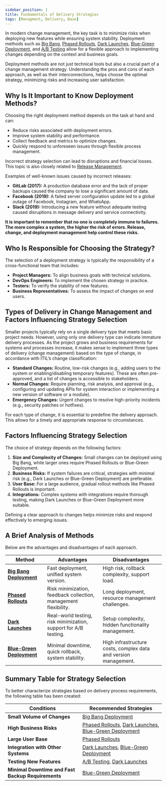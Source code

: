 ```yaml
---
sidebar_position: 1
title: Fundamentals of Delivery Strategies
tags: [Managment, Delivery, Base]
---
```

In modern change management, the key task is to minimize risks when deploying new features while ensuring system stability. Deployment methods such as [Big Bang](docs/02_Practices_and_Processes/02_04_Delivery_Strategies/02_04_05_Big_Bang.md), [Phased Rollouts](docs/02_Practices_and_Processes/02_04_Delivery_Strategies/02_04_02_Phased_Rollouts.md), [Dark Launches](docs/02_Practices_and_Processes/02_04_Delivery_Strategies/02_04_03_Dark_Launches.md), [Blue-Green Deployment](docs/02_Practices_and_Processes/02_04_Delivery_Strategies/02_04_04_Blue_Green.md), and [A/B Testing](docs/02_Practices_and_Processes/02_04_Delivery_Strategies/02_04_06_A_B_Testing.md) allow for a flexible approach to implementing changes depending on the context and business goals.

Deployment methods are not just technical tools but also a crucial part of a change management strategy. Understanding the pros and cons of each approach, as well as their interconnections, helps choose the optimal strategy, minimizing risks and increasing user satisfaction.

## Why Is It Important to Know Deployment Methods?
Choosing the right deployment method depends on the task at hand and can:
- Reduce risks associated with deployment errors.
- Improve system stability and performance.
- Collect feedback and metrics to optimize changes.
- Quickly respond to unforeseen issues through flexible process management.

Incorrect strategy selection can lead to disruptions and financial losses.  
This topic is also closely related to [Release Management](docs/02_Practices_and_Processes/02_01_Release/02_01_01_Release_Management.md).

Examples of well-known issues caused by incorrect releases:
- **GitLab (2017):** A production database error and the lack of proper backups caused the company to lose a significant amount of data.
- **Facebook (2019):** A failed server configuration update led to a global outage of Facebook, Instagram, and WhatsApp.
- **Slack (2019):** Introducing a new feature without adequate testing caused disruptions in message delivery and service connectivity.

**It is important to remember that no one is completely immune to failures. The more complex a system, the higher the risk of errors. Release, change, and deployment management help control these risks.**

## Who Is Responsible for Choosing the Strategy?
The selection of a deployment strategy is typically the responsibility of a cross-functional team that includes:
- **Project Managers:** To align business goals with technical solutions.
- **DevOps Engineers:** To implement the chosen strategy in practice.
- **Testers:** To verify the stability of new features.
- **Business Representatives:** To assess the impact of changes on end users.

## Types of Delivery in Change Management and Factors Influencing Strategy Selection
Smaller projects typically rely on a single delivery type that meets basic project needs. However, using only one delivery type can indicate immature delivery processes. As the project grows and business requirements for systems and processes increase, it makes sense to implement three types of delivery (change management) based on the type of change, in accordance with ITIL’s change classification:
- **Standard Changes:** Routine, low-risk changes (e.g., adding users to the system or enabling/disabling temporary features). These are often pre-approved, and a list of changes is accessible to stakeholders.
- **Normal Changes:** Require planning, risk analysis, and approval (e.g., configuring and updating APIs for system interaction or implementing a new version of software or a module).
- **Emergency Changes:** Urgent changes to resolve high-priority incidents (e.g., security patches or hotfixes).

For each type of change, it is essential to predefine the delivery approach. This allows for a timely and appropriate response to circumstances.

## Factors Influencing Strategy Selection
The choice of strategy depends on the following factors:
1. **Size and Complexity of Changes:** Small changes can be deployed using Big Bang, while larger ones require Phased Rollouts or Blue-Green Deployment.
2. **Business Risks:** If system failures are critical, strategies with minimal risk (e.g., Dark Launches or Blue-Green Deployment) are preferable.
3. **User Base:** For a large audience, gradual rollout methods like Phased Rollouts is important.
4. **Integrations:** Complex systems with integrations require thorough testing, making Dark Launches or Blue-Green Deployment more suitable.

Defining a clear approach to changes helps minimize risks and respond effectively to emerging issues.

## A Brief Analysis of Methods
Below are the advantages and disadvantages of each approach.

|**Method**|**Advantages**|**Disadvantages**|
|---|---|---|
|[**Big Bang Deployment**](docs/02_Practices_and_Processes/02_04_Delivery_Strategies/02_04_05_Big_Bang.md)|Fast deployment, unified system version.|High risk, rollback complexity, support load.|
|[**Phased Rollouts**](docs/02_Practices_and_Processes/02_04_Delivery_Strategies/02_04_02_Phased_Rollouts.md)|Risk minimization, feedback collection, management flexibility.|Long deployment, resource management challenges.|
|[**Dark Launches**](docs/02_Practices_and_Processes/02_04_Delivery_Strategies/02_04_03_Dark_Launches.md)|Real-world testing, risk minimization, support for A/B testing.|Setup complexity, hidden functionality management.|
|[**Blue-Green Deployment**](docs/02_Practices_and_Processes/02_04_Delivery_Strategies/02_04_04_Blue_Green.md)|Minimal downtime, quick rollback, system stability.|High infrastructure costs, complex data and version management.|

## Summary Table for Strategy Selection
To better characterize strategies based on delivery process requirements, the following table has been created:

|**Conditions**|**Recommended Strategies**|
|---|---|
|**Small Volume of Changes**|[Big Bang Deployment](docs/02_Practices_and_Processes/02_04_Delivery_Strategies/02_04_05_Big_Bang.md)|
|**High Business Risks**|[Phased Rollouts](docs/02_Practices_and_Processes/02_04_Delivery_Strategies/02_04_02_Phased_Rollouts.md), [Dark Launches](docs/02_Practices_and_Processes/02_04_Delivery_Strategies/02_04_03_Dark_Launches.md), [Blue-Green Deployment](docs/02_Practices_and_Processes/02_04_Delivery_Strategies/02_04_04_Blue_Green.md)|
|**Large User Base**|[Phased Rollouts](docs/02_Practices_and_Processes/02_04_Delivery_Strategies/02_04_02_Phased_Rollouts.md)|
|**Integration with Other Systems**|[Dark Launches](docs/02_Practices_and_Processes/02_04_Delivery_Strategies/02_04_03_Dark_Launches.md), [Blue-Green Deployment](docs/02_Practices_and_Processes/02_04_Delivery_Strategies/02_04_04_Blue_Green.md)|
|**Testing New Features**|[A/B Testing](docs/02_Practices_and_Processes/02_04_Delivery_Strategies/02_04_06_A_B_Testing.md), [Dark Launches](docs/02_Practices_and_Processes/02_04_Delivery_Strategies/02_04_03_Dark_Launches.md)|
|**Minimal Downtime and Fast Backup Requirements**|[Blue-Green Deployment](docs/02_Practices_and_Processes/02_04_Delivery_Strategies/02_04_04_Blue_Green.md)|
